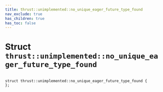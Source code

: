 ```yaml
---
title: thrust::unimplemented::no_unique_eager_future_type_found
nav_exclude: true
has_children: true
has_toc: false
---
```


# Struct `thrust::unimplemented::no_unique_eager_future_type_found`

<code class="doxybook">
<span>struct thrust::unimplemented::no&#95;unique&#95;eager&#95;future&#95;type&#95;found {</span>
<span>};</span>
</code>

